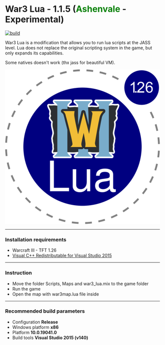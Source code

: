 # War3 Lua - 1.1.5 (<span style="color:green">Ashenvale</span> - Experimental)

[![build](https://github.com/Ev3nt/war3_lua/actions/workflows/build.yml/badge.svg)](https://github.com/Ev3nt/war3_lua/actions/workflows/build.yml)

War3 Lua is a modification that allows you to run lua scripts at the JASS level. Lua does not replace the original scripting system in the game, but only expands its capabilities.

Some natives doesn't work (thx jass for beautiful VM).

![](https://github.com/Ev3nt/war3_lua/blob/master/war3_lua.png)

---
### Installation requirements
* Warcraft III - TFT 1.26 
* [Visual C++ Redistributable for Visual Studio 2015](https://www.microsoft.com/en-US/download/details.aspx?id=48145)

---
### Instruction
* Move the folder Scripts, Maps and war3_lua.mix to the game folder
* Run the game
* Open the map with war3map.lua file inside

---
### Recommended build parameters
* Configuration **Release**
* Windows platform **x86**
* Platform **10.0.19041.0**
* Build tools **Visual Studio 2015 (v140)**
